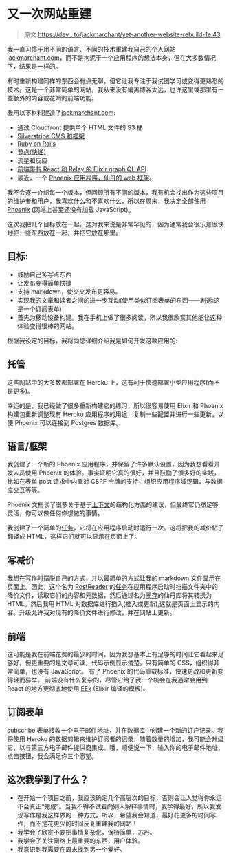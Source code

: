 # 又一次网站重建

> 原文:[https://dev . to/jackmarchant/yet-another-website-rebuild-1e 43](https://dev.to/jackmarchant/yet-another-website-rebuild-1e43)

我一直习惯于用不同的语言、不同的技术重建我自己的个人网站[jackmarchant.com](https://www.jackmarchant.com)，而不是拘泥于一个应用程序的想法本身，但在大多数情况下，结果是一样的。

有时重新构建同样的东西会有点无聊，但它让我专注于我试图学习或变得更熟悉的技术。这是一个非常简单的网站，我从来没有偏离博客太远，也许这里或那里有一些额外的内容或花哨的前端功能。

我用以下材料建造了[jackmarchant.com](https://www.jackmarchant.com):

*   通过 Cloudfront 提供单个 HTML 文件的 S3 桶
*   [Silverstripe CMS 和框架](https://github.com/jackmarchant/jackmarchant_com)
*   [Ruby on Rails](https://github.com/jackmarchant/website-rails)
*   [节点(快递)](https://github.com/jackmarchant/website)
*   流星和反应
*   [前端带有 React 和 Relay 的 Elixir graph QL API](https://github.com/jackmarchant/jackmarchant-react-relay)
*   最近，一个 [Phoenix 应用程序，仙丹的 web 框架](https://github.com/jackmarchant/jackmarchant)。

我不会逐一介绍每一个版本，但回顾所有不同的版本，我有机会找出作为这些项目的维护者和用户，我喜欢什么和不喜欢什么，所以在周末，我决定全部使用 [Phoenix](http://phoenixframework.org) (网站上甚至还没有加载 JavaScript)。

这次我把几个目标放在一起，这对我来说是非常罕见的，因为通常我会很乐意很快地把一些东西放在一起，并把它放在那里。

## 目标:

*   鼓励自己多写点东西
*   让发布变得简单快捷
*   支持 markdown，使交叉发布更容易。
*   实现我的文章和读者之间的进一步互动(使用类似订阅表单的东西——剧透:这是一个订阅表单)
*   首先为移动设备构建。我在手机上做了很多阅读，所以我很欣赏其他能让这种体验变得很棒的网站。

根据我设定的目标，我将向您详细介绍我是如何开发这款应用的:

## 托管

这些网站中的大多数都部署在 Heroku 上，这有利于快速部署小型应用程序(而不是更多)。

幸运的是，我已经做了很多重新构建它的练习，所以很容易使用 Elixir 和 Phoenix 构建包重新调整现有 Heroku 应用程序的用途，复制一些配置并进行一些更新，以便 Phoenix 可以连接到 Postgres 数据库。

## 语言/框架

我创建了一个新的 Phoenix 应用程序，并保留了许多默认设置，因为我想看看开发人员使用 Phoenix 的体验。事实证明它真的很好，并且鼓励了很多好的实践，比如在表单 post 请求中内置对 CSRF 令牌的支持，组织应用程序域逻辑，与数据库交互等等。

Phoenix 文档谈了很多关于基于[上下文](https://hexdocs.pm/phoenix/contexts.html)的结构化方面的建议，但最终它仍然足够灵活，你可以做任何你想做的事情。

我创建了一个简单的[任务](https://hexdocs.pm/elixir/Task.html)，它将在应用程序启动时运行一次。这将把我的减价帖子翻译成 HTML，这样它们就可以显示在页面上了。

## 写减价

我想在写作时摆脱自己的方式，并以最简单的方式让我的 markdown 文件显示在页面上。因此，这个名为 [PostReader](https://github.com/jackmarchant/jackmarchant/blob/master/lib/jack_marchant/post_reader.ex) 的[任务](https://hexdocs.pm/elixir/Task.html)在应用程序启动时扫描文件夹中的降价文件，读取它们的内容和元数据，然后通过名为[圈存](https://github.com/pragdave/earmark/blob/master/README.md)的仙丹库将其转换为 HTML。然后我用 HTML 对数据库进行插入(插入或更新),这就是页面上显示的内容。升级允许我对现有的降价文件进行修改，并在网站上更新。

## 前端

这可能是我在前端花费的最少的时间，因为我想基本上有足够的时间让它看起来足够好，但更重要的是文章可读，代码示例显示清楚。只有简单的 CSS，组织得非常简单，也没有 JavaScript。
有了 Phoenix 的代码重载标准，快速更改和更新变得轻而易举。
前端没有什么复杂的，尽管它给了我一个机会在我通常会用到 React 的地方更彻底地使用 [EEx](https://hexdocs.pm/eex/EEx.html) (Elixir 编译的模板)。

## 订阅表单

subscribe 表单接收一个电子邮件地址，并在数据库中创建一个新的订户记录。我将使用 Heroku 的数据剪辑来维护订阅者的记录，随着数量的增加，我可能会升级它，以与第三方电子邮件提供商集成。哦，顺便说一下，输入你的电子邮件地址，点击按钮，我会满足你三个愿望。

## 这次我学到了什么？

*   在开始一个项目之前，我应该确定几个高层次的目标，否则会让人觉得你永远不会真正“完成”。当我不得不试着向别人解释事情时，我学得最好，所以我发现写作是我这样做的一种方式。所以，希望我会知道，最好花更多的时间写作，而不是花更少的时间反复重建我的网站！
*   我学会了欣赏不要把事情复杂化，保持简单，苏丹。
*   我学会了关注网络上最重要的东西，用户体验。
*   我意识到我需要在周末找到另一个爱好。